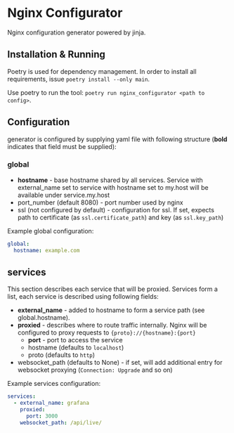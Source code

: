 # Nginx Configurator

Nginx configuration generator powered by jinja.

## Installation & Running

Poetry is used for dependency management. In order to install all requirements, issue `poetry install --only main`.

Use poetry to run the tool: `poetry run nginx_configurator <path to config>`.

## Configuration

generator is configured by supplying yaml file with following structure (**bold** indicates that field must be supplied):

### global

* **hostname** - base hostname shared by all services. Service with external_name set to service with hostname set to my.host will be available under service.my.host
* port_number (default 8080) - port number used by nginx
* ssl (not configured by default) - configuration for ssl. If set, expects path to certificate (as `ssl.certificate_path`) and key (as `ssl.key_path`)

Example global configuration:

```yaml
global:
  hostname: example.com
```

## services

This section describes each service that will be proxied. Services form a list, each service is described using following fields:

* **external_name** - added to hostname to form a service path (see global.hostname).
* **proxied** - describes where to route traffic internally. Nginx will be configured to proxy requests to `{proto}://{hostname}:{port}`
  * **port** - port to access the service
  * hostname (defaults to `localhost`)
  * proto (defaults to `http`)
* websocket_path (defaults to None) - if set, will add additional entry for websocket proxying (`Connection: Upgrade` and so on)

Example services configuration:

```yaml
services:
  - external_name: grafana
    proxied:
      port: 3000
    websocket_path: /api/live/
```
